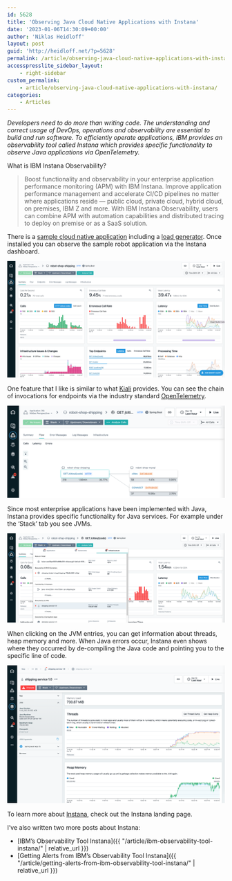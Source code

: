 ```yaml
---
id: 5628
title: 'Observing Java Cloud Native Applications with Instana'
date: '2023-01-06T14:30:09+00:00'
author: 'Niklas Heidloff'
layout: post
guid: 'http://heidloff.net/?p=5628'
permalink: /article/observing-java-cloud-native-applications-with-instana/
accesspresslite_sidebar_layout:
    - right-sidebar
custom_permalink:
    - article/observing-java-cloud-native-applications-with-instana/
categories:
    - Articles
---
```


*Developers need to do more than writing code. The understanding and correct usage of DevOps, operations and observability are essential to build and run software. To efficiently operate applications, IBM provides an observability tool called Instana which provides specific functionality to observe Java applications via OpenTelemetry.*

What is IBM Instana Observability?

> Boost functionality and observability in your enterprise application performance monitoring (APM) with IBM Instana. Improve application performance management and accelerate CI/CD pipelines no matter where applications reside — public cloud, private cloud, hybrid cloud, on premises, IBM Z and more. With IBM Instana Observability, users can combine APM with automation capabilities and distributed tracing to deploy on premise or as a SaaS solution.

There is a [sample cloud native application](https://github.com/instana/robot-shop) including a [load generator](https://github.com/instana/robot-shop/tree/master/load-gen). Once installed you can observe the sample robot application via the Instana dashboard.

![image](/assets/img/2023/01/instana-2-1.png)

One feature that I like is similar to what [Kiali](https://kiali.io/) provides. You can see the chain of invocations for endpoints via the industry standard [OpenTelemetry](https://www.instana.com/blog/what-is-opentelemetry/).

![image](/assets/img/2023/01/instana-2-2.png)

Since most enterprise applications have been implemented with Java, Instana provides specific functionality for Java services. For example under the ‘Stack’ tab you see JVMs.

![image](/assets/img/2023/01/instana-2-3.png)

When clicking on the JVM entries, you can get information about threads, heap memory and more. When Java errors occur, Instana even shows where they occurred by de-compiling the Java code and pointing you to the specific line of code.

![image](/assets/img/2023/01/instana-2-4.png)

To learn more about [Instana](https://www.ibm.com/products/instana), check out the Instana landing page.

I’ve also written two more posts about Instana:

- [IBM’s Observability Tool Instana]({{ "/article/ibm-observability-tool-instana/" | relative_url }})
- [Getting Alerts from IBM’s Observability Tool Instana]({{ "/article/getting-alerts-from-ibm-observability-tool-instana/" | relative_url }})